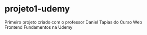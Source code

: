 # projeto1-udemy
Primeiro projeto criado com o professor Daniel Tapias do Curso Web Frontend Fundamentos na Udemy
